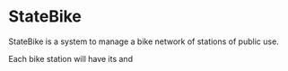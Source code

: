 # StateBike

StateBike is a system to manage a bike network of stations of public use.


Each bike station will have its  and 
